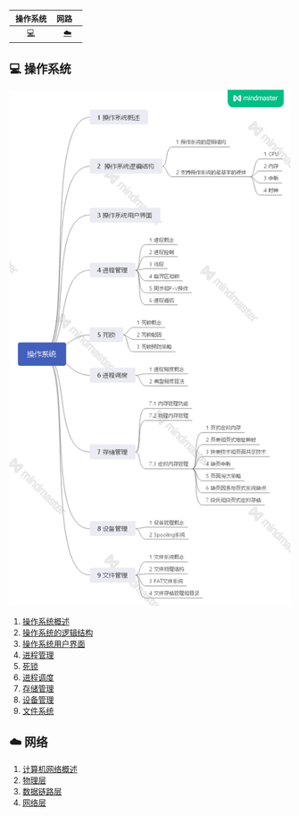 | &nbsp;操作系统&nbsp;| 网路&nbsp;&nbsp;&nbsp; |
| :---: | :----: |
| [:computer:](#computer-操作系统)| [:cloud:](#cloud-网络)|

## :computer: 操作系统

![](README.assets/框架1.png)

1. [操作系统概述](https://github.com/Dear-Mr/Interview/blob/master/Operating_system/1_操作系统概述.md)
2. [操作系统的逻辑结构](https://github.com/Dear-Mr/Interview/blob/master/Operating_system/2_操作系统的逻辑结构.md)
3. [操作系统用户界面](https://github.com/Dear-Mr/Interview/blob/master/Operating_system/3_操作系统用户界面.md)
4. [进程管理](https://github.com/Dear-Mr/Interview/blob/master/Operating_system/4_进程管理.md)
5. [死锁](https://github.com/Dear-Mr/Interview/blob/master/Operating_system/5_死锁.md)
6. [进程调度](https://github.com/Dear-Mr/Interview/blob/master/Operating_system/6_进程调度.md)
7. [存储管理](https://github.com/Dear-Mr/Interview/blob/master/Operating_system/7_存储管理.md)
8. [设备管理](https://github.com/Dear-Mr/Interview/blob/master/Operating_system/8_设备管理.md)
9. [文件系统](https://github.com/Dear-Mr/Interview/blob/master/Operating_system/9_文件系统.md)

## :cloud: 网络
1. [计算机网络概述](Computer_Network/1_%E8%AE%A1%E7%AE%97%E6%9C%BA%E7%BD%91%E7%BB%9C%E6%A6%82%E8%BF%B0.md)
2. [物理层](Computer_Network/2_%E7%89%A9%E7%90%86%E5%B1%82.md)
3. [数据链路层](Computer_Network/3_数据链路层.md)
4. [网络层](Computer_Network/4.md)
